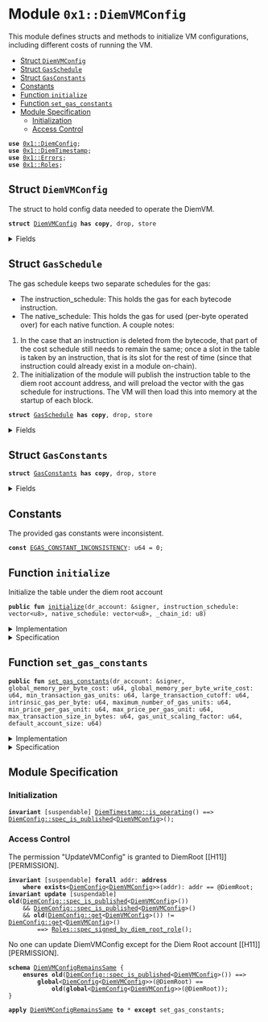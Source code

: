 
<a name="0x1_DiemVMConfig"></a>

# Module `0x1::DiemVMConfig`

This module defines structs and methods to initialize VM configurations,
including different costs of running the VM.


-  [Struct `DiemVMConfig`](#0x1_DiemVMConfig_DiemVMConfig)
-  [Struct `GasSchedule`](#0x1_DiemVMConfig_GasSchedule)
-  [Struct `GasConstants`](#0x1_DiemVMConfig_GasConstants)
-  [Constants](#@Constants_0)
-  [Function `initialize`](#0x1_DiemVMConfig_initialize)
-  [Function `set_gas_constants`](#0x1_DiemVMConfig_set_gas_constants)
-  [Module Specification](#@Module_Specification_1)
    -  [Initialization](#@Initialization_2)
    -  [Access Control](#@Access_Control_3)


<pre><code><b>use</b> <a href="DiemConfig.md#0x1_DiemConfig">0x1::DiemConfig</a>;
<b>use</b> <a href="DiemTimestamp.md#0x1_DiemTimestamp">0x1::DiemTimestamp</a>;
<b>use</b> <a href="../../../../../../../DPN/releases/artifacts/current/build/MoveStdlib/docs/Errors.md#0x1_Errors">0x1::Errors</a>;
<b>use</b> <a href="Roles.md#0x1_Roles">0x1::Roles</a>;
</code></pre>



<a name="0x1_DiemVMConfig_DiemVMConfig"></a>

## Struct `DiemVMConfig`

The struct to hold config data needed to operate the DiemVM.


<pre><code><b>struct</b> <a href="DiemVMConfig.md#0x1_DiemVMConfig">DiemVMConfig</a> <b>has</b> <b>copy</b>, drop, store
</code></pre>



<details>
<summary>Fields</summary>


<dl>
<dt>
<code>gas_schedule: <a href="DiemVMConfig.md#0x1_DiemVMConfig_GasSchedule">DiemVMConfig::GasSchedule</a></code>
</dt>
<dd>
 Cost of running the VM.
</dd>
</dl>


</details>

<a name="0x1_DiemVMConfig_GasSchedule"></a>

## Struct `GasSchedule`

The gas schedule keeps two separate schedules for the gas:
* The instruction_schedule: This holds the gas for each bytecode instruction.
* The native_schedule: This holds the gas for used (per-byte operated over) for each native
function.
A couple notes:
1. In the case that an instruction is deleted from the bytecode, that part of the cost schedule
still needs to remain the same; once a slot in the table is taken by an instruction, that is its
slot for the rest of time (since that instruction could already exist in a module on-chain).
2. The initialization of the module will publish the instruction table to the diem root account
address, and will preload the vector with the gas schedule for instructions. The VM will then
load this into memory at the startup of each block.


<pre><code><b>struct</b> <a href="DiemVMConfig.md#0x1_DiemVMConfig_GasSchedule">GasSchedule</a> <b>has</b> <b>copy</b>, drop, store
</code></pre>



<details>
<summary>Fields</summary>


<dl>
<dt>
<code>instruction_schedule: vector&lt;u8&gt;</code>
</dt>
<dd>

</dd>
<dt>
<code>native_schedule: vector&lt;u8&gt;</code>
</dt>
<dd>

</dd>
<dt>
<code>gas_constants: <a href="DiemVMConfig.md#0x1_DiemVMConfig_GasConstants">DiemVMConfig::GasConstants</a></code>
</dt>
<dd>

</dd>
</dl>


</details>

<a name="0x1_DiemVMConfig_GasConstants"></a>

## Struct `GasConstants`



<pre><code><b>struct</b> <a href="DiemVMConfig.md#0x1_DiemVMConfig_GasConstants">GasConstants</a> <b>has</b> <b>copy</b>, drop, store
</code></pre>



<details>
<summary>Fields</summary>


<dl>
<dt>
<code>global_memory_per_byte_cost: u64</code>
</dt>
<dd>
 The cost per-byte read from global storage.
</dd>
<dt>
<code>global_memory_per_byte_write_cost: u64</code>
</dt>
<dd>
 The cost per-byte written to storage.
</dd>
<dt>
<code>min_transaction_gas_units: u64</code>
</dt>
<dd>
 The flat minimum amount of gas required for any transaction.
 Charged at the start of execution.
</dd>
<dt>
<code>large_transaction_cutoff: u64</code>
</dt>
<dd>
 Any transaction over this size will be charged an additional amount per byte.
</dd>
<dt>
<code>intrinsic_gas_per_byte: u64</code>
</dt>
<dd>
 The units of gas to be charged per byte over the <code>large_transaction_cutoff</code> in addition to
 <code>min_transaction_gas_units</code> for transactions whose size exceeds <code>large_transaction_cutoff</code>.
</dd>
<dt>
<code>maximum_number_of_gas_units: u64</code>
</dt>
<dd>
 ~5 microseconds should equal one unit of computational gas. We bound the maximum
 computational time of any given transaction at roughly 20 seconds. We want this number and
 <code>MAX_PRICE_PER_GAS_UNIT</code> to always satisfy the inequality that
 MAXIMUM_NUMBER_OF_GAS_UNITS * MAX_PRICE_PER_GAS_UNIT < min(u64::MAX, GasUnits<GasCarrier>::MAX)
 NB: The bound is set quite high since custom scripts aren't allowed except from predefined
 and vetted senders.
</dd>
<dt>
<code>min_price_per_gas_unit: u64</code>
</dt>
<dd>
 The minimum gas price that a transaction can be submitted with.
</dd>
<dt>
<code>max_price_per_gas_unit: u64</code>
</dt>
<dd>
 The maximum gas unit price that a transaction can be submitted with.
</dd>
<dt>
<code>max_transaction_size_in_bytes: u64</code>
</dt>
<dd>

</dd>
<dt>
<code>gas_unit_scaling_factor: u64</code>
</dt>
<dd>

</dd>
<dt>
<code>default_account_size: u64</code>
</dt>
<dd>

</dd>
</dl>


</details>

<a name="@Constants_0"></a>

## Constants


<a name="0x1_DiemVMConfig_EGAS_CONSTANT_INCONSISTENCY"></a>

The provided gas constants were inconsistent.


<pre><code><b>const</b> <a href="DiemVMConfig.md#0x1_DiemVMConfig_EGAS_CONSTANT_INCONSISTENCY">EGAS_CONSTANT_INCONSISTENCY</a>: u64 = 0;
</code></pre>



<a name="0x1_DiemVMConfig_initialize"></a>

## Function `initialize`

Initialize the table under the diem root account


<pre><code><b>public</b> <b>fun</b> <a href="DiemVMConfig.md#0x1_DiemVMConfig_initialize">initialize</a>(dr_account: &signer, instruction_schedule: vector&lt;u8&gt;, native_schedule: vector&lt;u8&gt;, _chain_id: u8)
</code></pre>



<details>
<summary>Implementation</summary>


<pre><code><b>public</b> <b>fun</b> <a href="DiemVMConfig.md#0x1_DiemVMConfig_initialize">initialize</a>(
    dr_account: &signer,
    instruction_schedule: vector&lt;u8&gt;,
    native_schedule: vector&lt;u8&gt;,
    _chain_id: u8, /////// 0L /////////
) {
    <a href="DiemTimestamp.md#0x1_DiemTimestamp_assert_genesis">DiemTimestamp::assert_genesis</a>();

    // The permission "UpdateVMConfig" is granted <b>to</b> DiemRoot [[H11]][PERMISSION].
    <a href="Roles.md#0x1_Roles_assert_diem_root">Roles::assert_diem_root</a>(dr_account);

    /////// 0L /////////
    <b>let</b> min_price_per_gas_unit = 0;
    // <b>if</b> (chain_id == 7 || chain_id == 1) {
    //     min_price_per_gas_unit = 1;
    // };

    <b>let</b> gas_constants = <a href="DiemVMConfig.md#0x1_DiemVMConfig_GasConstants">GasConstants</a> {
        global_memory_per_byte_cost: 4,
        global_memory_per_byte_write_cost: 9,
        min_transaction_gas_units: 600,
        large_transaction_cutoff: 600,
        intrinsic_gas_per_byte: 8,
        // Changed temporarily for oversized upgrade payload
        maximum_number_of_gas_units: 100000000000, /////// 0L /////////
        min_price_per_gas_unit: min_price_per_gas_unit, /////// 0L /////////
        max_price_per_gas_unit: 10000,
        // Changed temporarily for oversized upgrade payload
        max_transaction_size_in_bytes: 409600, /////// 0L /////////
        gas_unit_scaling_factor: 1000,
        default_account_size: 800,
    };

    <a href="DiemConfig.md#0x1_DiemConfig_publish_new_config">DiemConfig::publish_new_config</a>(
        dr_account,
        <a href="DiemVMConfig.md#0x1_DiemVMConfig">DiemVMConfig</a> {
            gas_schedule: <a href="DiemVMConfig.md#0x1_DiemVMConfig_GasSchedule">GasSchedule</a> {
                instruction_schedule,
                native_schedule,
                gas_constants,
            }
        },
    );
}
</code></pre>



</details>

<details>
<summary>Specification</summary>



<pre><code><b>let</b> gas_constants = <a href="DiemVMConfig.md#0x1_DiemVMConfig_GasConstants">GasConstants</a> {
    global_memory_per_byte_cost: 4,
    global_memory_per_byte_write_cost: 9,
    min_transaction_gas_units: 600,
    large_transaction_cutoff: 600,
    intrinsic_gas_per_byte: 8,
    maximum_number_of_gas_units: 4000000,
    min_price_per_gas_unit: 0,
    max_price_per_gas_unit: 10000,
    max_transaction_size_in_bytes: 4096,
    gas_unit_scaling_factor: 1000,
    default_account_size: 800,
};
</code></pre>


Must abort if the signer does not have the DiemRoot role [[H11]][PERMISSION].


<pre><code><b>include</b> <a href="Roles.md#0x1_Roles_AbortsIfNotDiemRoot">Roles::AbortsIfNotDiemRoot</a>{account: dr_account};
<b>include</b> <a href="DiemTimestamp.md#0x1_DiemTimestamp_AbortsIfNotGenesis">DiemTimestamp::AbortsIfNotGenesis</a>;
<b>include</b> <a href="DiemConfig.md#0x1_DiemConfig_PublishNewConfigAbortsIf">DiemConfig::PublishNewConfigAbortsIf</a>&lt;<a href="DiemVMConfig.md#0x1_DiemVMConfig">DiemVMConfig</a>&gt;;
<b>include</b> <a href="DiemConfig.md#0x1_DiemConfig_PublishNewConfigEnsures">DiemConfig::PublishNewConfigEnsures</a>&lt;<a href="DiemVMConfig.md#0x1_DiemVMConfig">DiemVMConfig</a>&gt; {
    payload: <a href="DiemVMConfig.md#0x1_DiemVMConfig">DiemVMConfig</a> {
        gas_schedule: <a href="DiemVMConfig.md#0x1_DiemVMConfig_GasSchedule">GasSchedule</a> {
            instruction_schedule,
            native_schedule,
            gas_constants,
        }
    }};
</code></pre>



</details>

<a name="0x1_DiemVMConfig_set_gas_constants"></a>

## Function `set_gas_constants`



<pre><code><b>public</b> <b>fun</b> <a href="DiemVMConfig.md#0x1_DiemVMConfig_set_gas_constants">set_gas_constants</a>(dr_account: &signer, global_memory_per_byte_cost: u64, global_memory_per_byte_write_cost: u64, min_transaction_gas_units: u64, large_transaction_cutoff: u64, intrinsic_gas_per_byte: u64, maximum_number_of_gas_units: u64, min_price_per_gas_unit: u64, max_price_per_gas_unit: u64, max_transaction_size_in_bytes: u64, gas_unit_scaling_factor: u64, default_account_size: u64)
</code></pre>



<details>
<summary>Implementation</summary>


<pre><code><b>public</b> <b>fun</b> <a href="DiemVMConfig.md#0x1_DiemVMConfig_set_gas_constants">set_gas_constants</a>(
    dr_account: &signer,
    global_memory_per_byte_cost: u64,
    global_memory_per_byte_write_cost: u64,
    min_transaction_gas_units: u64,
    large_transaction_cutoff: u64,
    intrinsic_gas_per_byte: u64,
    maximum_number_of_gas_units: u64,
    min_price_per_gas_unit: u64,
    max_price_per_gas_unit: u64,
    max_transaction_size_in_bytes: u64,
    gas_unit_scaling_factor: u64,
    default_account_size: u64,
) {
    <a href="DiemTimestamp.md#0x1_DiemTimestamp_assert_operating">DiemTimestamp::assert_operating</a>();
    <a href="Roles.md#0x1_Roles_assert_diem_root">Roles::assert_diem_root</a>(dr_account);
    <b>assert</b>!(
        min_price_per_gas_unit &lt;= max_price_per_gas_unit,
        <a href="../../../../../../../DPN/releases/artifacts/current/build/MoveStdlib/docs/Errors.md#0x1_Errors_invalid_argument">Errors::invalid_argument</a>(<a href="DiemVMConfig.md#0x1_DiemVMConfig_EGAS_CONSTANT_INCONSISTENCY">EGAS_CONSTANT_INCONSISTENCY</a>)
    );
    <b>assert</b>!(
        min_transaction_gas_units &lt;= maximum_number_of_gas_units,
        <a href="../../../../../../../DPN/releases/artifacts/current/build/MoveStdlib/docs/Errors.md#0x1_Errors_invalid_argument">Errors::invalid_argument</a>(<a href="DiemVMConfig.md#0x1_DiemVMConfig_EGAS_CONSTANT_INCONSISTENCY">EGAS_CONSTANT_INCONSISTENCY</a>)
    );

    <b>let</b> config = <a href="DiemConfig.md#0x1_DiemConfig_get">DiemConfig::get</a>&lt;<a href="DiemVMConfig.md#0x1_DiemVMConfig">DiemVMConfig</a>&gt;();
    <b>let</b> gas_constants = &<b>mut</b> config.gas_schedule.gas_constants;

    gas_constants.global_memory_per_byte_cost       = global_memory_per_byte_cost;
    gas_constants.global_memory_per_byte_write_cost = global_memory_per_byte_write_cost;
    gas_constants.min_transaction_gas_units         = min_transaction_gas_units;
    gas_constants.large_transaction_cutoff          = large_transaction_cutoff;
    gas_constants.intrinsic_gas_per_byte            = intrinsic_gas_per_byte;
    gas_constants.maximum_number_of_gas_units       = maximum_number_of_gas_units;
    gas_constants.min_price_per_gas_unit            = min_price_per_gas_unit;
    gas_constants.max_price_per_gas_unit            = max_price_per_gas_unit;
    gas_constants.max_transaction_size_in_bytes     = max_transaction_size_in_bytes;
    gas_constants.gas_unit_scaling_factor           = gas_unit_scaling_factor;
    gas_constants.default_account_size              = default_account_size;

    <a href="DiemConfig.md#0x1_DiemConfig_set">DiemConfig::set</a>(dr_account, config);
}
</code></pre>



</details>

<details>
<summary>Specification</summary>



<pre><code><b>include</b> <a href="DiemTimestamp.md#0x1_DiemTimestamp_AbortsIfNotOperating">DiemTimestamp::AbortsIfNotOperating</a>;
</code></pre>


No one can update DiemVMConfig except for the Diem Root account [[H11]][PERMISSION].


<pre><code><b>include</b> <a href="Roles.md#0x1_Roles_AbortsIfNotDiemRoot">Roles::AbortsIfNotDiemRoot</a>{account: dr_account};
<b>include</b> <a href="DiemConfig.md#0x1_DiemConfig_SetAbortsIf">DiemConfig::SetAbortsIf</a>&lt;<a href="DiemVMConfig.md#0x1_DiemVMConfig">DiemVMConfig</a>&gt;{account: dr_account };
<b>aborts_if</b> min_price_per_gas_unit &gt; max_price_per_gas_unit <b>with</b> Errors::INVALID_ARGUMENT;
<b>aborts_if</b> min_transaction_gas_units &gt; maximum_number_of_gas_units <b>with</b> Errors::INVALID_ARGUMENT;
<b>let</b> config = <a href="DiemConfig.md#0x1_DiemConfig_spec_get_config">DiemConfig::spec_get_config</a>&lt;<a href="DiemVMConfig.md#0x1_DiemVMConfig">DiemVMConfig</a>&gt;();
<b>ensures</b> <a href="DiemConfig.md#0x1_DiemConfig_spec_is_published">DiemConfig::spec_is_published</a>&lt;<a href="DiemVMConfig.md#0x1_DiemVMConfig">DiemVMConfig</a>&gt;();
<b>ensures</b> <a href="DiemConfig.md#0x1_DiemConfig_get">DiemConfig::get</a>&lt;<a href="DiemVMConfig.md#0x1_DiemVMConfig">DiemVMConfig</a>&gt;() == <a href="DiemVMConfig.md#0x1_DiemVMConfig">DiemVMConfig</a> {
    gas_schedule: <a href="DiemVMConfig.md#0x1_DiemVMConfig_GasSchedule">GasSchedule</a> {
        instruction_schedule: config.gas_schedule.instruction_schedule,
        native_schedule: config.gas_schedule.native_schedule,
        gas_constants: <a href="DiemVMConfig.md#0x1_DiemVMConfig_GasConstants">GasConstants</a> {
                global_memory_per_byte_cost,
                global_memory_per_byte_write_cost,
                min_transaction_gas_units,
                large_transaction_cutoff,
                intrinsic_gas_per_byte,
                maximum_number_of_gas_units,
                min_price_per_gas_unit,
                max_price_per_gas_unit,
                max_transaction_size_in_bytes,
                gas_unit_scaling_factor,
                default_account_size,
            },
        }
    };
<b>ensures</b> <b>old</b>(<a href="DiemConfig.md#0x1_DiemConfig_spec_has_config">DiemConfig::spec_has_config</a>()) == <a href="DiemConfig.md#0x1_DiemConfig_spec_has_config">DiemConfig::spec_has_config</a>();
</code></pre>



</details>

<a name="@Module_Specification_1"></a>

## Module Specification



<a name="@Initialization_2"></a>

### Initialization



<pre><code><b>invariant</b> [suspendable] <a href="DiemTimestamp.md#0x1_DiemTimestamp_is_operating">DiemTimestamp::is_operating</a>() ==&gt; <a href="DiemConfig.md#0x1_DiemConfig_spec_is_published">DiemConfig::spec_is_published</a>&lt;<a href="DiemVMConfig.md#0x1_DiemVMConfig">DiemVMConfig</a>&gt;();
</code></pre>



<a name="@Access_Control_3"></a>

### Access Control

The permission "UpdateVMConfig" is granted to DiemRoot [[H11]][PERMISSION].


<pre><code><b>invariant</b> [suspendable] <b>forall</b> addr: <b>address</b>
    <b>where</b> <b>exists</b>&lt;<a href="DiemConfig.md#0x1_DiemConfig">DiemConfig</a>&lt;<a href="DiemVMConfig.md#0x1_DiemVMConfig">DiemVMConfig</a>&gt;&gt;(addr): addr == @DiemRoot;
<b>invariant</b> <b>update</b> [suspendable] <b>old</b>(<a href="DiemConfig.md#0x1_DiemConfig_spec_is_published">DiemConfig::spec_is_published</a>&lt;<a href="DiemVMConfig.md#0x1_DiemVMConfig">DiemVMConfig</a>&gt;())
    && <a href="DiemConfig.md#0x1_DiemConfig_spec_is_published">DiemConfig::spec_is_published</a>&lt;<a href="DiemVMConfig.md#0x1_DiemVMConfig">DiemVMConfig</a>&gt;()
    && <b>old</b>(<a href="DiemConfig.md#0x1_DiemConfig_get">DiemConfig::get</a>&lt;<a href="DiemVMConfig.md#0x1_DiemVMConfig">DiemVMConfig</a>&gt;()) != <a href="DiemConfig.md#0x1_DiemConfig_get">DiemConfig::get</a>&lt;<a href="DiemVMConfig.md#0x1_DiemVMConfig">DiemVMConfig</a>&gt;()
        ==&gt; <a href="Roles.md#0x1_Roles_spec_signed_by_diem_root_role">Roles::spec_signed_by_diem_root_role</a>();
</code></pre>


No one can update DiemVMConfig except for the Diem Root account [[H11]][PERMISSION].


<a name="0x1_DiemVMConfig_DiemVMConfigRemainsSame"></a>


<pre><code><b>schema</b> <a href="DiemVMConfig.md#0x1_DiemVMConfig_DiemVMConfigRemainsSame">DiemVMConfigRemainsSame</a> {
    <b>ensures</b> <b>old</b>(<a href="DiemConfig.md#0x1_DiemConfig_spec_is_published">DiemConfig::spec_is_published</a>&lt;<a href="DiemVMConfig.md#0x1_DiemVMConfig">DiemVMConfig</a>&gt;()) ==&gt;
        <b>global</b>&lt;<a href="DiemConfig.md#0x1_DiemConfig">DiemConfig</a>&lt;<a href="DiemVMConfig.md#0x1_DiemVMConfig">DiemVMConfig</a>&gt;&gt;(@DiemRoot) ==
            <b>old</b>(<b>global</b>&lt;<a href="DiemConfig.md#0x1_DiemConfig">DiemConfig</a>&lt;<a href="DiemVMConfig.md#0x1_DiemVMConfig">DiemVMConfig</a>&gt;&gt;(@DiemRoot));
}
</code></pre>




<pre><code><b>apply</b> <a href="DiemVMConfig.md#0x1_DiemVMConfig_DiemVMConfigRemainsSame">DiemVMConfigRemainsSame</a> <b>to</b> * <b>except</b> set_gas_constants;
</code></pre>
